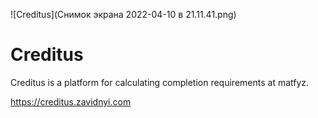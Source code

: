 ![Creditus](Снимок экрана 2022-04-10 в 21.11.41.png)


# Creditus

Creditus is a platform for calculating completion requirements at matfyz.

https://creditus.zavidnyi.com
